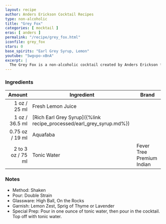 ```yaml
---
layout: recipe
author: Anders Erickson Cocktail Recipes
type: non-alcoholic
title: "Grey Fox"
categories: [ mocktail ]
eras: [ anders ]
permalink: "/recipe/grey_fox.html"
iconfile: grey_fox
stars: 0
base_spirits: "Earl Grey Syrup, Lemon"
youtube: "5wgvpo-xBnA"
excerpt: |
  The Grey Fox is a non-alcoholic cocktail created by Anders Erickson featuring Earl Grey and lemon for flavors.
---
```


### Ingredients

|    Amount | Ingredient                                                 | Brand                     |
| --------: | ---------------------------------------------------------- | ------------------------- |
|      1 oz / 25 ml | Fresh Lemon Juice                                          |
|      1 oz / 36.5 ml | [Rich Earl Grey Syrup]({%link recipe_processed/earl_grey_syrup.md%}) |
|   0.75 oz / 19 ml | Aquafaba                                                   |
| 2 to 3 oz / 75 ml | Tonic Water                                                | Fever Tree Premium Indian |

### Notes

- Method: Shaken
- Pour: Double Strain
- Glassware: High Ball, On the Rocks
- Garnish: Lemon Zest, Sprig of Thyme or Lavender
- Special Prep: Pour in one ounce of tonic water, then pour in the cocktail. Top off with tonic water.
